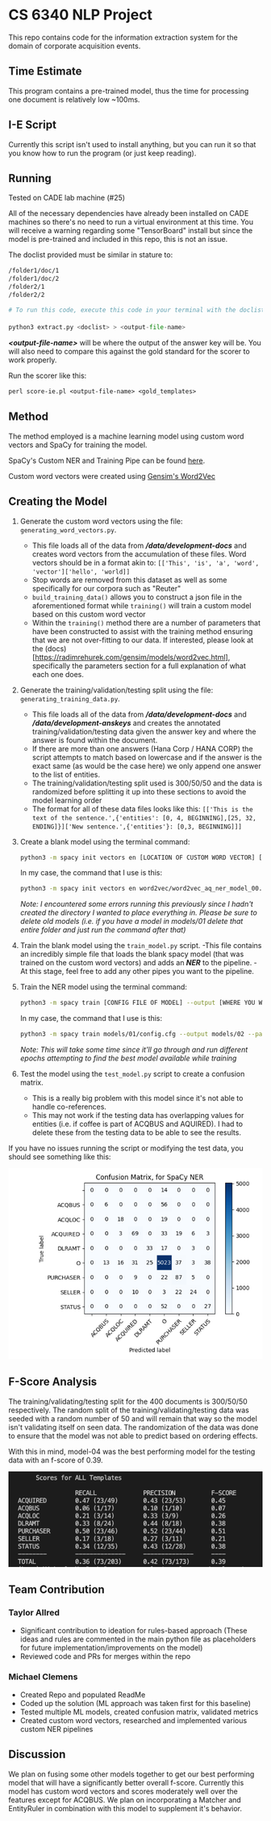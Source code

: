 # CS 6340 NLP Project

This repo contains code for the information extraction system for the domain of corporate acquisition events.

## Time Estimate
This program contains a pre-trained model, thus the time for processing one document is relatively low ~100ms.

## I-E Script
Currently this script isn't used to install anything, but you can run it so that you know how to run the program (or just keep reading).

## Running

Tested on CADE lab machine (#25)

All of the necessary dependencies have already been installed on CADE machines so there's no need to run a virtual environment at this time.  You will receive a warning regarding some "TensorBoard" install but since the model is pre-trained and included in this repo, this is not an issue.

The doclist provided must be similar in stature to:
```
/folder1/doc/1
/folder1/doc/2
/folder2/1
/folder2/2
```

```python
# To run this code, execute this code in your terminal with the doclist being replaced by the text file that lists the files to be processed and the output file name where you would like the results stored.

python3 extract.py <doclist> > <output-file-name>
```

***<output-file-name\>*** will be where the output of the answer key will be.  You will also need to compare this against the gold standard for the scorer to work properly.

Run the scorer like this:
```perl
perl score-ie.pl <output-file-name> <gold_templates>
```

## Method
The method employed is a machine learning model using custom word vectors and SpaCy for training the model.

SpaCy's Custom NER and Training Pipe can be found [here](https://spacy.io/usage/training/).

Custom word vectors were created using [Gensim's Word2Vec](https://radimrehurek.com/gensim/models/word2vec.html)

## Creating the Model
1. Generate the custom word vectors using the file: ``` generating_word_vectors.py```.
    - This file loads all of the data from ***/data/development-docs*** and creates word vectors from the accumulation of these files.  Word vectors should be in a format akin to: ```[['This', 'is', 'a', 'word', 'vector']['hello', 'world]]```
    - Stop words are removed from this dataset as well as some specifically for our corpora such as "Reuter"
    -  ```build_training_data()``` allows you to construct a json file in the aforementioned format while ```training()``` will train a custom model based on this custom word vector
    -  Within the ```training()``` method there are a number of parameters that have been constructed to assist with the training method ensuring that we are not over-fitting to our data.  If interested, please look at the (docs)[https://radimrehurek.com/gensim/models/word2vec.html], specifically the parameters section for a full explanation of what each one does.

2. Generate the training/validation/testing split using the file: ``` generating_training_data.py```.
   - This file loads all of the data from ***/data/development-docs*** and ***/data/development-anskeys*** and creates the annotated training/validation/testing data given the answer key and where the answer is found within the document.
   - If there are more than one answers (Hana Corp / HANA CORP) the script attempts to match based on lowercase and if the answer is the exact same (as would be the case here) we only append one answer to the list of entities.
   - The training/validation/testing split used is 300/50/50 and the data is randomized before splitting it up into these sections to avoid the model learning order
   - The format for all of these data files looks like this:
    ```[['This is the text of the sentence.',{'entities': [0, 4, BEGINNING],[25, 32, ENDING]}]['New sentence.',{'entities'}: [0,3, BEGINNING]]]```

3. Create a blank model using the terminal command: 
   ```bash
   python3 -m spacy init vectors en [LOCATION OF CUSTOM WORD VECTOR] [LOCATION WHERE YOU WANT THIS BLANK MODEL] --name [NAME OF MODEL]
   ```
   In my case, the command that I use is this:
   ```bash
   python3 -m spacy init vectors en word2vec/word2vec_aq_ner_model_00.txt models/01 --name en_test
   ```

    *Note: I encountered some errors running this previously since I hadn't created the directory I wanted to place everything in.  Please be sure to delete old models (i.e. if you have a model in models/01 delete that entire folder and just run the command after that)*

4. Train the blank model using the ```train_model.py``` script.
   -This file contains an incredibly simple file that loads the blank spacy model (that was trained on the custom word vectors) and adds an ***NER*** to the pipeline.
   -At this stage, feel free to add any other pipes you want to the pipeline.

5. Train the NER model using the terminal command: 
   ```bash
   python3 -m spacy train [CONFIG FILE OF MODEL] --output [WHERE YOU WANT THE NEW MODEL] --paths.train [FILEPATH FOR TRAIN DATA] --paths.dev [FILEPATH FOR VALIDATION DATA] --paths.vectors [PATH OF INITIAL MODEL]
   ```
   In my case, the command that I use is this:
   ```bash
   python3 -m spacy train models/01/config.cfg --output models/02 --paths.train aq_train.spacy --paths.dev aq_valid.spacy --paths.vectors models/01
   ```
   *Note: This will take some time since it'll go through and run different epochs attempting to find the best model available while training*

6. Test the model using the ```test_model.py``` script to create a confusion matrix. 
   - This is a really big problem with this model since it's not able to handle co-references.
   - This may not work if the testing data has overlapping values for entities (i.e. if coffee is part of ACQBUS and AQUIRED).  I had to delete these from the testing data to be able to see the results.
  
If you have no issues running the script or modifying the test data, you should see something like this:

![Confusion Matrix](pics/confusion-matrix.png)

## F-Score Analysis
The training/validating/testing split for the 400 documents is 300/50/50 respectively.  The random split of the training/validating/testing data was seeded with a random number of 50 and will remain that way so the model isn't validating itself on seen data.  The randomization of the data was done to ensure that the model was not able to predict based on ordering effects.

With this in mind, model-04 was the best performing model for the testing data with an f-score of 0.39.

![F-Score](pics/f-score.png)

## Team Contribution
### Taylor Allred
- Significant contribution to ideation for rules-based approach (These ideas and rules are commented in the main python file as placeholders for future implementation/improvements on the model)
- Reviewed code and PRs for merges within the repo
### Michael Clemens
- Created Repo and populated ReadMe
- Coded up the solution (ML approach was taken first for this baseline)
- Tested multiple ML models, created confusion matrix, validated metrics
- Created custom word vectors, researched and implemented various custom NER pipelines 

## Discussion
We plan on fusing some other models together to get our best performing model that will have a significantly better overall f-score.  Currently this model has custom word vectors and scores moderately well over the features except for ACQBUS.  We plan on incorporating a Matcher and EntityRuler in combination with this model to supplement it's behavior.